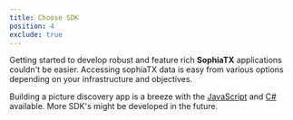 ```yaml
---
title: Choose SDK
position: 4
exclude: true
---
```


Getting started to develop robust and feature rich **SophiaTX** applications couldn't be easier. Accessing sophiaTX data is easy from various options depending on your infrastructure and objectives.

Building a picture discovery app is a breeze with the [JavaScript](/sdks/#sdks-javascript) and [C#](/sdks/#sdks-dotnet) available. More SDK's might be developed in the future.
